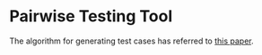 # Pairwise Testing Tool
The algorithm for generating test cases has referred to [this paper](https://github.com/Microsoft/pict/blob/master/doc/Pairwise%20Testing%20in%20Real%20World.pdf).